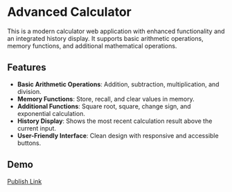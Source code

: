 # Advanced Calculator

This is a modern calculator web application with enhanced functionality and an integrated history display. It supports basic arithmetic operations, memory functions, and additional mathematical operations.

## Features

- **Basic Arithmetic Operations**: Addition, subtraction, multiplication, and division.
- **Memory Functions**: Store, recall, and clear values in memory.
- **Additional Functions**: Square root, square, change sign, and exponential calculation.
- **History Display**: Shows the most recent calculation result above the current input.
- **User-Friendly Interface**: Clean design with responsive and accessible buttons.

## Demo

[Publish Link](https://awasumina.github.io/WLiT-Calculator/)


